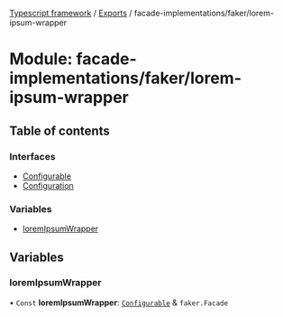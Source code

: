 [Typescript framework](../index.md) / [Exports](../modules.md) / facade-implementations/faker/lorem-ipsum-wrapper

# Module: facade-implementations/faker/lorem-ipsum-wrapper

## Table of contents

### Interfaces

- [Configurable](../interfaces/facade_implementations_faker_lorem_ipsum_wrapper.Configurable.md)
- [Configuration](../interfaces/facade_implementations_faker_lorem_ipsum_wrapper.Configuration.md)

### Variables

- [loremIpsumWrapper](facade_implementations_faker_lorem_ipsum_wrapper.md#loremipsumwrapper)

## Variables

### loremIpsumWrapper

• `Const` **loremIpsumWrapper**: [`Configurable`](../interfaces/facade_implementations_faker_lorem_ipsum_wrapper.Configurable.md) & `faker.Facade`
